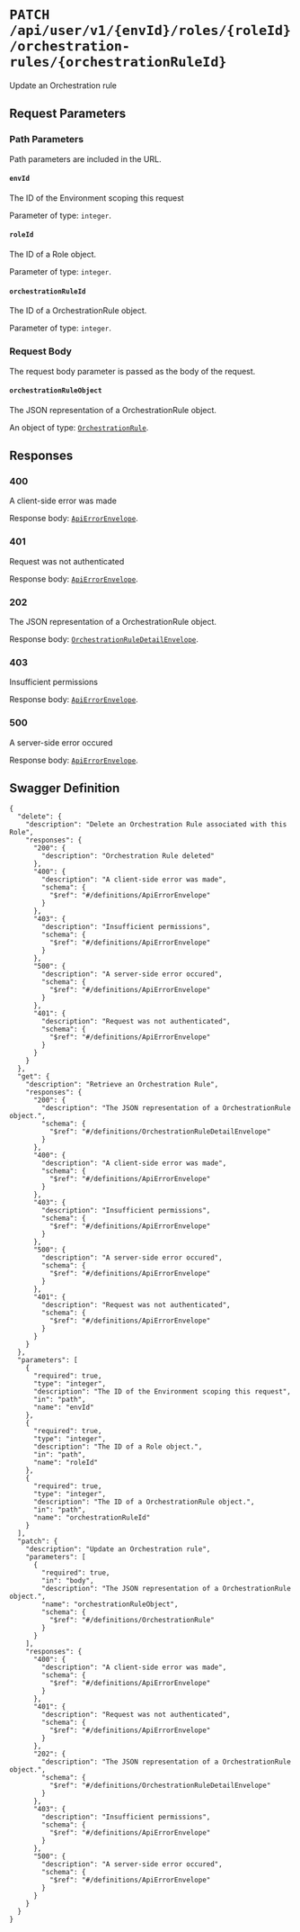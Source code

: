 # `PATCH /api/user/v1/{envId}/roles/{roleId}/orchestration-rules/{orchestrationRuleId}` #

Update an Orchestration rule

## Request Parameters #

### Path Parameters ###

Path parameters are included in the URL.

#### `envId` ####

The ID of the Environment scoping this request

Parameter of type: `integer`.


#### `roleId` ####

The ID of a Role object.

Parameter of type: `integer`.


#### `orchestrationRuleId` ####

The ID of a OrchestrationRule object.

Parameter of type: `integer`.







### Request Body ###

The request body parameter is passed as the body of the request.

#### `orchestrationRuleObject` ####

The JSON representation of a OrchestrationRule object.


An object of type: [`OrchestrationRule`](./../../../../../../../../definitions/OrchestrationRule.mkd).





## Responses ##


### 400 ###

A client-side error was made

Response body: [`ApiErrorEnvelope`](./../../../../../../../../definitions/ApiErrorEnvelope.mkd).


### 401 ###

Request was not authenticated

Response body: [`ApiErrorEnvelope`](./../../../../../../../../definitions/ApiErrorEnvelope.mkd).


### 202 ###

The JSON representation of a OrchestrationRule object.

Response body: [`OrchestrationRuleDetailEnvelope`](./../../../../../../../../definitions/OrchestrationRuleDetailEnvelope.mkd).


### 403 ###

Insufficient permissions

Response body: [`ApiErrorEnvelope`](./../../../../../../../../definitions/ApiErrorEnvelope.mkd).


### 500 ###

A server-side error occured

Response body: [`ApiErrorEnvelope`](./../../../../../../../../definitions/ApiErrorEnvelope.mkd).




## Swagger Definition ##

    {
      "delete": {
        "description": "Delete an Orchestration Rule associated with this Role", 
        "responses": {
          "200": {
            "description": "Orchestration Rule deleted"
          }, 
          "400": {
            "description": "A client-side error was made", 
            "schema": {
              "$ref": "#/definitions/ApiErrorEnvelope"
            }
          }, 
          "403": {
            "description": "Insufficient permissions", 
            "schema": {
              "$ref": "#/definitions/ApiErrorEnvelope"
            }
          }, 
          "500": {
            "description": "A server-side error occured", 
            "schema": {
              "$ref": "#/definitions/ApiErrorEnvelope"
            }
          }, 
          "401": {
            "description": "Request was not authenticated", 
            "schema": {
              "$ref": "#/definitions/ApiErrorEnvelope"
            }
          }
        }
      }, 
      "get": {
        "description": "Retrieve an Orchestration Rule", 
        "responses": {
          "200": {
            "description": "The JSON representation of a OrchestrationRule object.", 
            "schema": {
              "$ref": "#/definitions/OrchestrationRuleDetailEnvelope"
            }
          }, 
          "400": {
            "description": "A client-side error was made", 
            "schema": {
              "$ref": "#/definitions/ApiErrorEnvelope"
            }
          }, 
          "403": {
            "description": "Insufficient permissions", 
            "schema": {
              "$ref": "#/definitions/ApiErrorEnvelope"
            }
          }, 
          "500": {
            "description": "A server-side error occured", 
            "schema": {
              "$ref": "#/definitions/ApiErrorEnvelope"
            }
          }, 
          "401": {
            "description": "Request was not authenticated", 
            "schema": {
              "$ref": "#/definitions/ApiErrorEnvelope"
            }
          }
        }
      }, 
      "parameters": [
        {
          "required": true, 
          "type": "integer", 
          "description": "The ID of the Environment scoping this request", 
          "in": "path", 
          "name": "envId"
        }, 
        {
          "required": true, 
          "type": "integer", 
          "description": "The ID of a Role object.", 
          "in": "path", 
          "name": "roleId"
        }, 
        {
          "required": true, 
          "type": "integer", 
          "description": "The ID of a OrchestrationRule object.", 
          "in": "path", 
          "name": "orchestrationRuleId"
        }
      ], 
      "patch": {
        "description": "Update an Orchestration rule", 
        "parameters": [
          {
            "required": true, 
            "in": "body", 
            "description": "The JSON representation of a OrchestrationRule object.", 
            "name": "orchestrationRuleObject", 
            "schema": {
              "$ref": "#/definitions/OrchestrationRule"
            }
          }
        ], 
        "responses": {
          "400": {
            "description": "A client-side error was made", 
            "schema": {
              "$ref": "#/definitions/ApiErrorEnvelope"
            }
          }, 
          "401": {
            "description": "Request was not authenticated", 
            "schema": {
              "$ref": "#/definitions/ApiErrorEnvelope"
            }
          }, 
          "202": {
            "description": "The JSON representation of a OrchestrationRule object.", 
            "schema": {
              "$ref": "#/definitions/OrchestrationRuleDetailEnvelope"
            }
          }, 
          "403": {
            "description": "Insufficient permissions", 
            "schema": {
              "$ref": "#/definitions/ApiErrorEnvelope"
            }
          }, 
          "500": {
            "description": "A server-side error occured", 
            "schema": {
              "$ref": "#/definitions/ApiErrorEnvelope"
            }
          }
        }
      }
    }